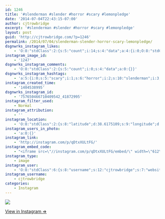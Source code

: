 ```yaml
---
id: 1246
title: '#slenderman #slender #horror #scary #lemonpledge'
date: '2014-07-04T22:43:15-07:00'
author: cjtrowbridge
excerpt: '#slenderman #slender #horror #scary #lemonpledge'
layout: post
guid: 'http://cjtrowbridge.com/?p=1246'
permalink: /2014/07/04/slenderman-slender-horror-scary-lemonpledge/
dsgnwrks_instagram_likes:
    - 'O:8:"stdClass":2:{s:5:"count";i:14;s:4:"data";a:4:{i:0;O:8:"stdClass":4:{s:8:"username";s:10:"sverstelle";s:15:"profile_picture";s:85:"https://instagramimages-a.akamaihd.net/profiles/profile_202975114_75sq_1344032695.jpg";s:2:"id";s:9:"202975114";s:9:"full_name";s:16:"Steven Verstelle";}i:1;O:8:"stdClass":4:{s:8:"username";s:13:"cherrichik_19";s:15:"profile_picture";s:107:"https://igcdn-photos-f-a.akamaihd.net/hphotos-ak-xap1/t51.2885-19/10453978_825125307526757_1429296186_a.jpg";s:2:"id";s:9:"281705524";s:9:"full_name";s:11:"Violetnites";}i:2;O:8:"stdClass":4:{s:8:"username";s:5:"ajf16";s:15:"profile_picture";s:85:"https://instagramimages-a.akamaihd.net/profiles/profile_234034506_75sq_1374472459.jpg";s:2:"id";s:9:"234034506";s:9:"full_name";s:13:"Andy Fletcher";}i:3;O:8:"stdClass":4:{s:8:"username";s:11:"530tothe202";s:15:"profile_picture";s:107:"https://igcdn-photos-d-a.akamaihd.net/hphotos-ak-xap1/t51.2885-19/10554075_710190129017507_1346198848_a.jpg";s:2:"id";s:9:"213934863";s:9:"full_name";s:23:"Martin Rodriguez-Rangel";}}}'
instagram_image_id:
    - '1247'
dsgnwrks_instagram_comments:
    - 'O:8:"stdClass":2:{s:5:"count";i:0;s:4:"data";a:0:{}}'
dsgnwrks_instagram_hashtags:
    - 'a:5:{i:0;s:5:"scary";i:1;s:6:"horror";i:2;s:10:"slenderman";i:3;s:7:"slender";i:4;s:11:"lemonpledge";}'
instagram_created_time:
    - '1404538995'
dsgnwrks_instagram_id:
    - '757650466710409542_41872995'
instagram_filter_used:
    - Normal
instagram_attribution:
    - ''
instagram_location:
    - 'O:8:"stdClass":2:{s:8:"latitude";d:38.6175109;s:9:"longitude";d:-121.5200403;}'
instagram_users_in_photo:
    - 'a:0:{}'
instagram_link:
    - 'http://instagram.com/p/qDtxXULtFG/'
instagram_embed_code:
    - "<iframe src=\"//instagram.com/p/qDtxXULtFG/embed/\" width=\"612\" height=\"710\" frameborder=\"0\" scrolling=\"no\" allowtransparency=\"true\"></iframe>\n"
instagram_type:
    - image
instagram_user:
    - 'O:8:"stdClass":6:{s:8:"username";s:12:"cjtrowbridge";s:7:"website";s:0:"";s:15:"profile_picture";s:103:"https://igcdn-photos-f-a.akamaihd.net/hphotos-ak-xpa1/t51.2885-19/925559_452430704897917_67836701_a.jpg";s:9:"full_name";s:13:"CJ Trowbridge";s:3:"bio";s:0:"";s:2:"id";s:8:"41872995";}'
instagram_username:
    - cjtrowbridge
categories:
    - Instagram
---
```


[![](http://blog.cjtrowbridge.com/wp-content/uploads/2014/07/10467701_1460738974173847_972949840_n.jpg)](http://instagram.com/p/qDtxXULtFG/)

[View in Instagram ⇒](http://instagram.com/p/qDtxXULtFG/)